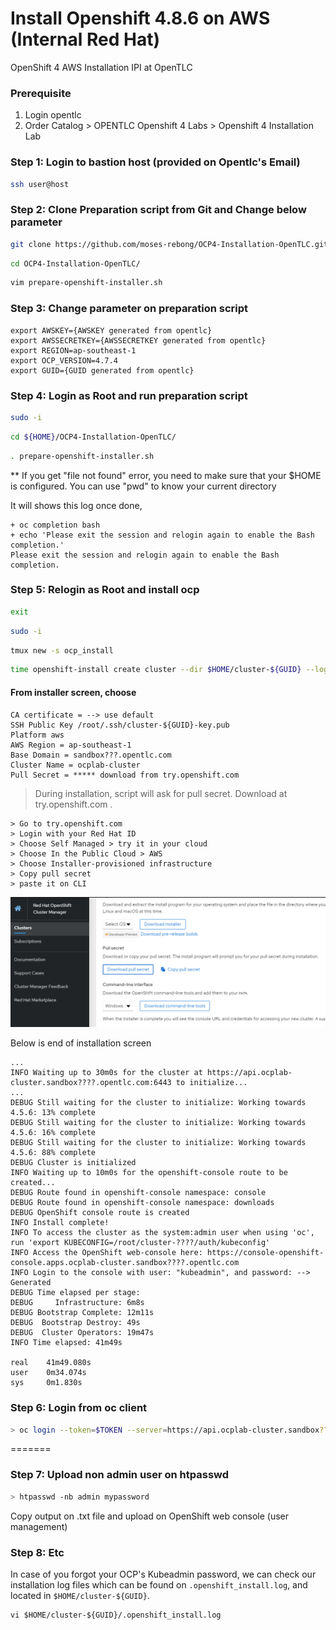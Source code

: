 # Install Openshift 4.8.6 on AWS (Internal Red Hat)
OpenShift 4 AWS Installation IPI at OpenTLC 

### Prerequisite
1. Login opentlc
2. Order Catalog > OPENTLC Openshift 4 Labs > Openshift 4 Installation Lab

### Step 1: Login to bastion host (provided on Opentlc's Email)
```bash
ssh user@host
```
### Step 2: Clone Preparation script from Git and Change below parameter
```bash
git clone https://github.com/moses-rebong/OCP4-Installation-OpenTLC.git
```
```bash
cd OCP4-Installation-OpenTLC/
```
```bash
vim prepare-openshift-installer.sh
```
### Step 3: Change parameter on preparation script
```properties
export AWSKEY={AWSKEY generated from opentlc}
export AWSSECRETKEY={AWSSECRETKEY generated from opentlc}
export REGION=ap-southeast-1
export OCP_VERSION=4.7.4
export GUID={GUID generated from opentlc}
```

### Step 4: Login as Root and run preparation script
```bash
sudo -i
```
```bash
cd ${HOME}/OCP4-Installation-OpenTLC/
```
```bash
. prepare-openshift-installer.sh
```

** If you get "file not found" error, you need to make sure that your $HOME is configured. You can use "pwd" to know your current directory

It will shows this log once done,
```
+ oc completion bash
+ echo 'Please exit the session and relogin again to enable the Bash completion.'
Please exit the session and relogin again to enable the Bash completion.

```

### Step 5: Relogin as Root and install ocp
```bash
exit
```
```bash
sudo -i
```
```bash
tmux new -s ocp_install
```
```bash
time openshift-install create cluster --dir $HOME/cluster-${GUID} --log-level debug
```

#### From installer screen, choose
```
CA certificate = --> use default
SSH Public Key /root/.ssh/cluster-${GUID}-key.pub
Platform aws
AWS Region = ap-southeast-1
Base Domain = sandbox???.opentlc.com
Cluster Name = ocplab-cluster
Pull Secret = ***** download from try.openshift.com
```
> During installation, script will ask for pull secret. Download at try.openshift.com .

```
> Go to try.openshift.com
> Login with your Red Hat ID
> Choose Self Managed > try it in your cloud
> Choose In the Public Cloud > AWS
> Choose Installer-provisioned infrastructure 
> Copy pull secret
> paste it on CLI
```

![Pull Secret](pull-secret.PNG)

Below is end of installation screen
```
...
INFO Waiting up to 30m0s for the cluster at https://api.ocplab-cluster.sandbox????.opentlc.com:6443 to initialize...
...
DEBUG Still waiting for the cluster to initialize: Working towards 4.5.6: 13% complete
DEBUG Still waiting for the cluster to initialize: Working towards 4.5.6: 16% complete
DEBUG Still waiting for the cluster to initialize: Working towards 4.5.6: 88% complete
DEBUG Cluster is initialized
INFO Waiting up to 10m0s for the openshift-console route to be created...
DEBUG Route found in openshift-console namespace: console
DEBUG Route found in openshift-console namespace: downloads
DEBUG OpenShift console route is created
INFO Install complete!
INFO To access the cluster as the system:admin user when using 'oc', run 'export KUBECONFIG=/root/cluster-????/auth/kubeconfig'
INFO Access the OpenShift web-console here: https://console-openshift-console.apps.ocplab-cluster.sandbox????.opentlc.com
INFO Login to the console with user: "kubeadmin", and password: --> Generated
DEBUG Time elapsed per stage:
DEBUG     Infrastructure: 6m8s
DEBUG Bootstrap Complete: 12m11s
DEBUG  Bootstrap Destroy: 49s
DEBUG  Cluster Operators: 19m47s
INFO Time elapsed: 41m49s

real    41m49.080s
user    0m34.074s
sys     0m1.830s
```

### Step 6: Login from oc client
```bash
> oc login --token=$TOKEN --server=https://api.ocplab-cluster.sandbox????.opentlc.com:6443
```

=======
### Step 7: Upload non admin user on htpasswd
```bash
> htpasswd -nb admin mypassword
```
Copy output on .txt file and upload on OpenShift web console (user management) 

### Step 8: Etc
In case of you forgot your OCP's Kubeadmin password, we can check our installation log files which can be found on `.openshift_install.log`, and located in `$HOME/cluster-${GUID}`. 

```
vi $HOME/cluster-${GUID}/.openshift_install.log
```
